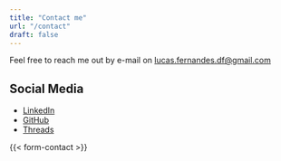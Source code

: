 ```yaml
---
title: "Contact me"
url: "/contact"
draft: false
---
```


Feel free to reach me out by e-mail on [lucas.fernandes.df@gmail.com](lucas.fernandes.df@gmail.com)

## Social Media

- [LinkedIn](https://www.linkedin.com/in/lucas-fernandes-aguiar/)
- [GitHub](https://github.com/isfttr)
- [Threads](https://www.threads.net/@lucas.chem)

{{< form-contact >}}
